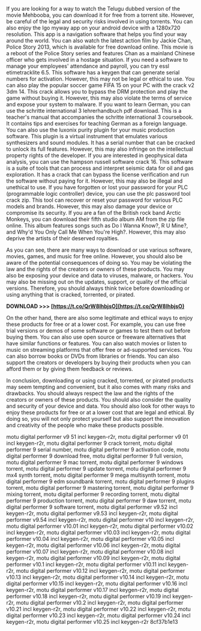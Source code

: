 If you are looking for a way to watch the Telugu dubbed version of the movie Mehbooba, you can download it for free from a torrent site. However, be careful of the legal and security risks involved in using torrents. You can also enjoy the Igo myway app on your android device with a 1280x720 resolution. This app is a navigation software that helps you find your way around the world. You can also watch the latest action film by Jackie Chan, Police Story 2013, which is available for free download online. This movie is a reboot of the Police Story series and features Chan as a mainland Chinese officer who gets involved in a hostage situation. If you need a software to manage your employees' attendance and payroll, you can try essl etimetracklite 6.5. This software has a keygen that can generate serial numbers for activation. However, this may not be legal or ethical to use. You can also play the popular soccer game FIFA 15 on your PC with the crack v2 3dm 14. This crack allows you to bypass the DRM protection and play the game without buying it. However, this may also violate the terms of service and expose your system to malware. If you want to learn German, you can use the schritte international 3 lehrerhandbuch pdf download. This is a teacher's manual that accompanies the schritte international 3 coursebook. It contains tips and exercises for teaching German as a foreign language. You can also use the luxonix purity plugin for your music production software. This plugin is a virtual instrument that emulates various synthesizers and sound modules. It has a serial number that can be cracked to unlock its full features. However, this may also infringe on the intellectual property rights of the developer. If you are interested in geophysical data analysis, you can use the hampson russell software crack 16. This software is a suite of tools that can process and interpret seismic data for oil and gas exploration. It has a crack that can bypass the license verification and run the software without paying for it. However, this may also be illegal and unethical to use. If you have forgotten or lost your password for your PLC (programmable logic controller) device, you can use the plc password tool crack zip. This tool can recover or reset your password for various PLC models and brands. However, this may also damage your device or compromise its security. If you are a fan of the British rock band Arctic Monkeys, you can download their fifth studio album AM from the zip file online. This album features songs such as Do I Wanna Know?, R U Mine?, and Why'd You Only Call Me When You're High?. However, this may also deprive the artists of their deserved royalties.
  
As you can see, there are many ways to download or use various software, movies, games, and music for free online. However, you should also be aware of the potential consequences of doing so. You may be violating the law and the rights of the creators or owners of these products. You may also be exposing your device and data to viruses, malware, or hackers. You may also be missing out on the updates, support, or quality of the official versions. Therefore, you should always think twice before downloading or using anything that is cracked, torrented, or pirated.
 
**DOWNLOAD >>> [https://t.co/QrW8lhbjsO](https://t.co/QrW8lhbjsO)**


  
On the other hand, there are also some legitimate and ethical ways to enjoy these products for free or at a lower cost. For example, you can use free trial versions or demos of some software or games to test them out before buying them. You can also use open source or freeware alternatives that have similar functions or features. You can also watch movies or listen to music on streaming platforms that offer free or ad-supported services. You can also borrow books or DVDs from libraries or friends. You can also support the creators or developers by buying their products when you can afford them or by giving them feedback or reviews.
  
In conclusion, downloading or using cracked, torrented, or pirated products may seem tempting and convenient, but it also comes with many risks and drawbacks. You should always respect the law and the rights of the creators or owners of these products. You should also consider the quality and security of your device and data. You should also look for other ways to enjoy these products for free or at a lower cost that are legal and ethical. By doing so, you will not only protect yourself but also support the innovation and creativity of the people who make these products possible.
 
motu digital performer v9 51 incl keygen-r2r,  motu digital performer v9 01 incl keygen-r2r,  motu digital performer 9 crack torrent,  motu digital performer 9 serial number,  motu digital performer 9 activation code,  motu digital performer 9 download free,  motu digital performer 9 full version,  motu digital performer 9 mac torrent,  motu digital performer 9 windows torrent,  motu digital performer 9 update torrent,  motu digital performer 9 mx4 synth torrent,  motu digital performer 9 mega multisynth torrent,  motu digital performer 9 edm soundbank torrent,  motu digital performer 9 plugins torrent,  motu digital performer 9 mastering torrent,  motu digital performer 9 mixing torrent,  motu digital performer 9 recording torrent,  motu digital performer 9 production torrent,  motu digital performer 9 daw torrent,  motu digital performer 9 software torrent,  motu digital performer v9.52 incl keygen-r2r,  motu digital performer v9.53 incl keygen-r2r,  motu digital performer v9.54 incl keygen-r2r,  motu digital performer v10 incl keygen-r2r,  motu digital performer v10.01 incl keygen-r2r,  motu digital performer v10.02 incl keygen-r2r,  motu digital performer v10.03 incl keygen-r2r,  motu digital performer v10.04 incl keygen-r2r,  motu digital performer v10.05 incl keygen-r2r,  motu digital performer v10.06 incl keygen-r2r,  motu digital performer v10.07 incl keygen-r2r,  motu digital performer v10.08 incl keygen-r2r,  motu digital performer v10.09 incl keygen-r2r,  motu digital performer v10.1 incl keygen-r2r,  motu digital performer v10.11 incl keygen-r2r,  motu digital performer v10.12 incl keygen-r2r,  motu digital performer v10.13 incl keygen-r2r,  motu digital performer v10.14 incl keygen-r2r,  motu digital performer v10.15 incl keygen-r2r,  motu digital performer v10.16 incl keygen-r2r,  motu digital performer v10.17 incl keygen-r2r,  motu digital performer v10.18 incl keygen-r2r,  motu digital performer v10.19 incl keygen-r2r,  motu digital performer v10.2 incl keygen-r2r,  motu digital performer v10.21 incl keygen-r2r,  motu digital performer v10.22 incl keygen-r2r,  motu digital performer v10.23 incl keygen-r2r,  motu digital performer v10.24 incl keygen-r2r,  motu digital performer v10.25 incl keygen-r2r
 8cf37b1e13
 
